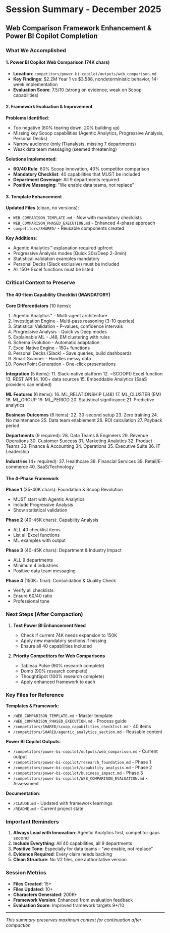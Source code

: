 # Session Summary - December 2025
## Web Comparison Framework Enhancement & Power BI Copilot Completion

### What We Accomplished

#### 1. Power BI Copilot Web Comparison (74K chars)
- **Location**: `competitors/power-bi-copilot/outputs/web_comparison.md`
- **Key Findings**: $2.2M Year 1 vs $3,588, nondeterministic behavior, 14-week implementation
- **Evaluation Score**: 7.5/10 (strong on evidence, weak on Scoop capabilities)

#### 2. Framework Evaluation & Improvement
**Problems Identified**:
- Too negative (80% tearing down, 20% building up)
- Missing key Scoop capabilities (Agentic Analytics, Progressive Analysis, Personal Decks)
- Narrow audience (only IT/analysts, missing 7 departments)
- Weak data team messaging (seemed threatening)

**Solutions Implemented**:
- **60/40 Rule**: 60% Scoop innovation, 40% competitor comparison
- **Mandatory Checklist**: 40 capabilities that MUST be included
- **Department Coverage**: All 9 departments required
- **Positive Messaging**: "We enable data teams, not replace"

#### 3. Template Enhancement
**Updated Files** (clean, no versions):
- `WEB_COMPARISON_TEMPLATE.md` - Now with mandatory checklists
- `WEB_COMPARISON_PHASED_EXECUTION.md` - Enhanced 4-phase approach
- `competitors/SHARED/` - Reusable components created

**Key Additions**:
- Agentic Analytics™ explanation required upfront
- Progressive Analysis modes (Quick 30s/Deep 2-3min)
- Statistical validation examples mandatory
- Personal Decks (Slack exclusive) must be included
- All 150+ Excel functions must be listed

### Critical Context to Preserve

#### The 40-Item Capability Checklist (MANDATORY)
**Core Differentiators** (10 items):
1. Agentic Analytics™ - Multi-agent architecture
2. Investigation Engine - Multi-pass reasoning (3-10 queries)
3. Statistical Validation - P-values, confidence intervals
4. Progressive Analysis - Quick vs Deep modes
5. Explainable ML - J48, EM clustering with rules
6. Schema Evolution - Automatic adaptation
7. Excel Native Engine - 150+ functions
8. Personal Decks (Slack) - Save queries, build dashboards
9. Smart Scanner - Handles messy data
10. PowerPoint Generation - One-click presentations

**Integration** (5 items):
11. Slack-native platform
12. =SCOOP() Excel function
13. REST API
14. 100+ data sources
15. Embeddable Analytics (SaaS providers can embed)

**ML Features** (6 items):
16. ML_RELATIONSHIP (J48)
17. ML_CLUSTER (EM)
18. ML_GROUP
19. ML_PERIOD
20. Statistical significance
21. Predictive analytics

**Business Outcomes** (6 items):
22. 30-second setup
23. Zero training
24. No maintenance
25. Data team enablement
26. ROI calculation
27. Payback period

**Departments** (9 required):
28. Data Teams & Engineers
29. Revenue Operations
30. Customer Success
31. Marketing Analytics
32. Product Teams
33. Finance & Accounting
34. Operations
35. Executive Suite
36. IT Leadership

**Industries** (4+ required):
37. Healthcare
38. Financial Services
39. Retail/E-commerce
40. SaaS/Technology

#### The 4-Phase Framework
**Phase 1** (35-40K chars): Foundation & Scoop Revolution
- MUST start with Agentic Analytics
- Include Progressive Analysis
- Show statistical validation

**Phase 2** (40-45K chars): Capability Analysis
- ALL 40 checklist items
- List all Excel functions
- ML examples with output

**Phase 3** (40-45K chars): Department & Industry Impact
- ALL 9 departments
- Minimum 4 industries
- Positive data team messaging

**Phase 4** (150K+ final): Consolidation & Quality Check
- Verify all checklists
- Ensure 60/40 ratio
- Professional tone

### Next Steps (After Compaction)

1. **Test Power BI Enhancement Need**
   - Check if current 74K needs expansion to 150K
   - Apply new mandatory sections if missing
   - Ensure all 40 capabilities included

2. **Priority Competitors for Web Comparisons**
   - Tableau Pulse (90% research complete)
   - Domo (90% research complete)
   - ThoughtSpot (100% research complete)
   - Apply enhanced framework to each

### Key Files for Reference

**Templates & Framework**:
- `/WEB_COMPARISON_TEMPLATE.md` - Master template
- `/WEB_COMPARISON_PHASED_EXECUTION.md` - Process guide
- `/competitors/SHARED/scoop_capabilities_checklist.md` - 40 items
- `/competitors/SHARED/agentic_analytics_section.md` - Reusable content

**Power BI Copilot Outputs**:
- `/competitors/power-bi-copilot/outputs/web_comparison.md` - Current output
- `/competitors/power-bi-copilot/research_foundation.md` - Phase 1
- `/competitors/power-bi-copilot/capability_analysis.md` - Phase 2
- `/competitors/power-bi-copilot/business_impact.md` - Phase 3
- `/competitors/power-bi-copilot/WEB_COMPARISON_EVALUATION.md` - Assessment

**Documentation**:
- `/CLAUDE.md` - Updated with framework learnings
- `/README.md` - Current project state

### Important Reminders

1. **Always Lead with Innovation**: Agentic Analytics first, competitor gaps second
2. **Include Everything**: All 40 capabilities, all 9 departments
3. **Positive Tone**: Especially for data teams - "we enable, not replace"
4. **Evidence Required**: Every claim needs backing
5. **Clean Structure**: No V2 files, one authoritative version

### Session Metrics

- **Files Created**: 15+
- **Files Updated**: 10+
- **Characters Generated**: 200K+
- **Framework Version**: Enhanced from evaluation feedback
- **Evaluation Score**: Improved framework targets 9+/10

---

*This summary preserves maximum context for continuation after compaction*